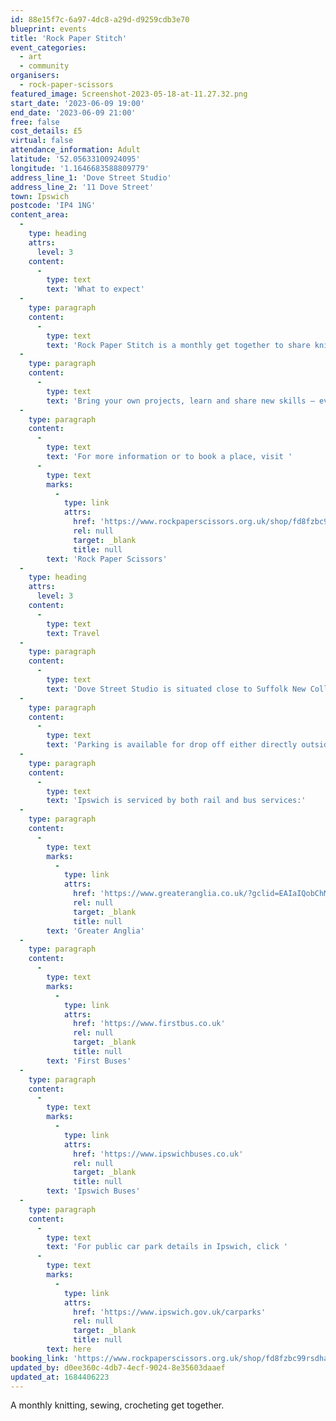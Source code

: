 ```yaml
---
id: 88e15f7c-6a97-4dc8-a29d-d9259cdb3e70
blueprint: events
title: 'Rock Paper Stitch'
event_categories:
  - art
  - community
organisers:
  - rock-paper-scissors
featured_image: Screenshot-2023-05-18-at-11.27.32.png
start_date: '2023-06-09 19:00'
end_date: '2023-06-09 21:00'
free: false
cost_details: £5
virtual: false
attendance_information: Adult
latitude: '52.05633100924095'
longitude: '1.1646683588809779'
address_line_1: 'Dove Street Studio'
address_line_2: '11 Dove Street'
town: Ipswich
postcode: 'IP4 1NG'
content_area:
  -
    type: heading
    attrs:
      level: 3
    content:
      -
        type: text
        text: 'What to expect'
  -
    type: paragraph
    content:
      -
        type: text
        text: 'Rock Paper Stitch is a monthly get together to share knitting, sewing, crocheting and any other needle crafts in a friendly supportive environment – with tea and cake!'
  -
    type: paragraph
    content:
      -
        type: text
        text: 'Bring your own projects, learn and share new skills – everyone welcome, from no experience to beginner to expert level.'
  -
    type: paragraph
    content:
      -
        type: text
        text: 'For more information or to book a place, visit '
      -
        type: text
        marks:
          -
            type: link
            attrs:
              href: 'https://www.rockpaperscissors.org.uk/shop/fd8fzbc99rsdha87nb5cllcghii1ow'
              rel: null
              target: _blank
              title: null
        text: 'Rock Paper Scissors'
  -
    type: heading
    attrs:
      level: 3
    content:
      -
        type: text
        text: Travel
  -
    type: paragraph
    content:
      -
        type: text
        text: 'Dove Street Studio is situated close to Suffolk New College, Ipswich.'
  -
    type: paragraph
    content:
      -
        type: text
        text: 'Parking is available for drop off either directly outside the studio or in the adjacent college car park (public use at weekends).'
  -
    type: paragraph
    content:
      -
        type: text
        text: 'Ipswich is serviced by both rail and bus services:'
  -
    type: paragraph
    content:
      -
        type: text
        marks:
          -
            type: link
            attrs:
              href: 'https://www.greateranglia.co.uk/?gclid=EAIaIQobChMI_N-609X-_gIVRZRoCR2gwQglEAAYASAAEgIcpvD_BwE'
              rel: null
              target: _blank
              title: null
        text: 'Greater Anglia'
  -
    type: paragraph
    content:
      -
        type: text
        marks:
          -
            type: link
            attrs:
              href: 'https://www.firstbus.co.uk'
              rel: null
              target: _blank
              title: null
        text: 'First Buses'
  -
    type: paragraph
    content:
      -
        type: text
        marks:
          -
            type: link
            attrs:
              href: 'https://www.ipswichbuses.co.uk'
              rel: null
              target: _blank
              title: null
        text: 'Ipswich Buses'
  -
    type: paragraph
    content:
      -
        type: text
        text: 'For public car park details in Ipswich, click '
      -
        type: text
        marks:
          -
            type: link
            attrs:
              href: 'https://www.ipswich.gov.uk/carparks'
              rel: null
              target: _blank
              title: null
        text: here
booking_link: 'https://www.rockpaperscissors.org.uk/shop/fd8fzbc99rsdha87nb5cllcghii1ow'
updated_by: d0ee360c-4db7-4ecf-9024-8e35603daaef
updated_at: 1684406223
---
```

A monthly knitting, sewing, crocheting get together.
